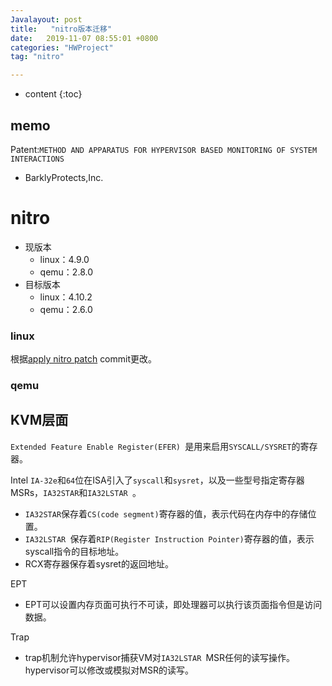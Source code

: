 ```yaml
---
Javalayout: post
title:   "nitro版本迁移"
date:   2019-11-07 08:55:01 +0800
categories: "HWProject"
tag: "nitro"

---
```


* content
{:toc}




## memo

Patent:`METHOD AND APPARATUS FOR HYPERVISOR BASED MONITORING OF SYSTEM INTERACTIONS `

* BarklyProtects,Inc. 

# nitro

* 现版本
  * linux：4.9.0
  * qemu：2.8.0
* 目标版本
  * linux：4.10.2
  * qemu：2.6.0

### linux

根据[apply nitro patch](https://github.com/KVM-VMI/kvm/commit/19e4dd42830f70a1cad9826bff2c3931f1e1020f) commit更改。

### qemu



## KVM层面

`Extended Feature Enable Register(EFER) `是用来启用`SYSCALL/SYSRET`的寄存器。

Intel `IA-32e`和`64`位在ISA引入了`syscall`和`sysret`，以及一些型号指定寄存器MSRs，`IA32STAR`和`IA32LSTAR `。

* `IA32STAR`保存着`CS(code segment)`寄存器的值，表示代码在内存中的存储位置。
* `IA32LSTAR `保存着`RIP(Register Instruction Pointer)`寄存器的值，表示syscall指令的目标地址。
* RCX寄存器保存着sysret的返回地址。

EPT

* EPT可以设置内存页面可执行不可读，即处理器可以执行该页面指令但是访问数据。

Trap

* trap机制允许hypervisor捕获VM对`IA32LSTAR `MSR任何的读写操作。hypervisor可以修改或模拟对MSR的读写。

